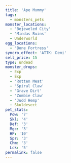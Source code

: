 ```yaml
---
title: 'Ape Mummy'
tags:
  - monsters_pets
monster_locations:
  - 'Bejeweled City'
  - 'Mindas Ruins'
  - Underworld
egg_locations:
  - 'Bone Fortress'
syncro_effect: 'ATTK: Demi'
sell_price: 15
type: undead
monster_drops:
  - Exp
  - Exp
  - 'Rotten Meat'
  - 'Spiral Claw'
  - 'Grave Dirt'
  - 'Zombie Claw'
  - 'Judd Hemp'
  - Skuldesect
pet_stats:
  Pow: '7'
  Skl: '4'
  Def: '3'
  Mgc: '3'
  HP: '10'
  Spr: '3'
  Chm: '3'
  Lck: '5'
permalink: false
---
```

